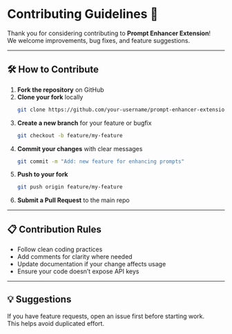 # Contributing Guidelines 🤝

Thank you for considering contributing to **Prompt Enhancer Extension**!  
We welcome improvements, bug fixes, and feature suggestions.

---

## 🛠 How to Contribute

1. **Fork the repository** on GitHub  
2. **Clone your fork** locally  
   ```bash
   git clone https://github.com/your-username/prompt-enhancer-extension.git
   ```
3. **Create a new branch** for your feature or bugfix  
   ```bash
   git checkout -b feature/my-feature
   ```
4. **Commit your changes** with clear messages  
   ```bash
   git commit -m "Add: new feature for enhancing prompts"
   ```
5. **Push to your fork**  
   ```bash
   git push origin feature/my-feature
   ```
6. **Submit a Pull Request** to the main repo

---

## 📋 Contribution Rules
- Follow clean coding practices  
- Add comments for clarity where needed  
- Update documentation if your change affects usage  
- Ensure your code doesn’t expose API keys  

---

## 💡 Suggestions
If you have feature requests, open an issue first before starting work.  
This helps avoid duplicated effort.
